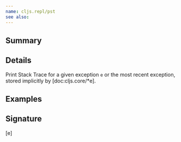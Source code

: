 ```yaml
---
name: cljs.repl/pst
see also:
---
```


## Summary

## Details

Print Stack Trace for a given exception `e` or the most recent
exception, stored implicitly by [doc:cljs.core/*e].

## Examples

## Signature
[e]
